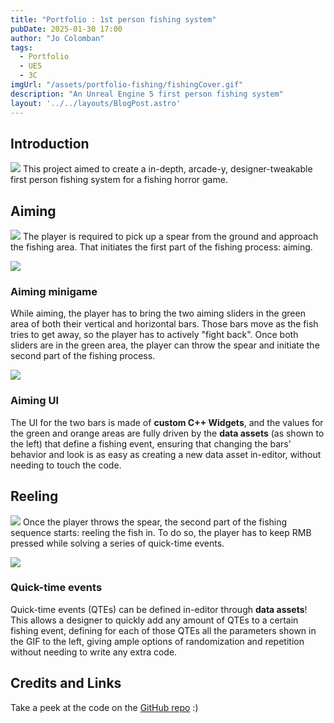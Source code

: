 ```yaml
---
title: "Portfolio : 1st person fishing system"
pubDate: 2025-01-30 17:00
author: "Jo Colomban"
tags:
  - Portfolio
  - UE5
  - 3C
imgUrl: "/assets/portfolio-fishing/fishingCover.gif"
description: "An Unreal Engine 5 first person fishing system"
layout: '../../layouts/BlogPost.astro'
---
```


## Introduction
<img src='/assets/portfolio-fishing/fishingCover.gif' class='rounded-lg p-4' ></img>
This project aimed to create a in-depth, arcade-y, designer-tweakable first person fishing system for a fishing horror game. 

## Aiming
<img src='/assets/portfolio-fishing/aiming.gif' class='rounded-lg p-4' ></img>
The player is required to pick up a spear from the ground and approach the fishing area. That initiates the first part of the fishing process: aiming.
<div class="flex flex-col lg:flex-row items-center lg:space-x-4 space-y-4 lg:space-y-0 p-4">
    <div class="w-full lg:w-2/3">
        <img src="/assets/portfolio-fishing/design.png" class="rounded-lg" />
    </div>
    <div class="w-full lg:w-1/3">
        <h3>Aiming minigame</h3>
        <p class="text-justify">
            While aiming, the player has to bring the two aiming sliders in the green area of both their vertical and horizontal bars. Those bars move as the fish tries to get away, so the player has to actively "fight back". Once both sliders are in the green area, the player can throw the spear and initiate the second part of the fishing process.
        </p>
    </div>
</div>

<div class="flex flex-col lg:flex-row items-center lg:space-x-4 space-y-4 lg:space-y-0 p-4">
    <div class="w-full lg:w-2/3">
        <img src="/assets/portfolio-fishing/data.png" class="rounded-lg" />
    </div>
    <div class="w-full lg:w-1/3">
        <h3>Aiming UI</h3>
        <p class="text-justify">
            The UI for the two bars is made of <b>custom C++ Widgets</b>, and the values for the green and orange areas are fully driven by the <b>data assets</b> (as shown to the left) that define a fishing event, ensuring that changing the bars' behavior and look is as easy as creating a new data asset in-editor, without needing to touch the code.
        </p>
    </div>
</div>

## Reeling
<img src='/assets/portfolio-fishing/reeling.gif' class='rounded-lg p-4' ></img>
Once the player throws the spear, the second part of the fishing sequence starts: reeling the fish in. To do so, the player has to keep RMB pressed while solving a series of quick-time events.

<div class="flex flex-col lg:flex-row items-center lg:space-x-4 space-y-4 lg:space-y-0 p-4">
    <div class="w-full lg:w-2/3">
        <img src="/assets/portfolio-fishing/qtes.gif" class="rounded-lg" />
    </div>
    <div class="w-full lg:w-1/3">
        <h3>Quick-time events</h3>
        <p class="text-justify">
            Quick-time events (QTEs) can be defined in-editor through <b>data assets</b>! This allows a designer to quickly add any amount of QTEs to a certain fishing event, defining for each of those QTEs all the parameters shown in the GIF to the left, giving ample options of randomization and repetition without needing to write any extra code.
        </p>
    </div>
</div>

## Credits and Links

Take a peek at the code on the [GitHub repo](https://github.com/Giocol/ProjectSwordfish) :) 


